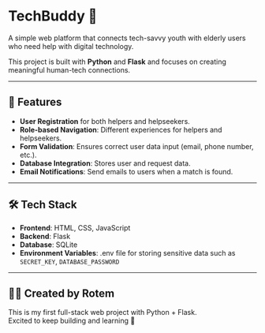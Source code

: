 # TechBuddy 💬

A simple web platform that connects tech-savvy youth with elderly users who need help with digital technology.

This project is built with **Python** and **Flask** and focuses on creating meaningful human-tech connections.

---

## 🚀 Features

- **User Registration** for both helpers and helpseekers.
- **Role-based Navigation**: Different experiences for helpers and helpseekers.
- **Form Validation**: Ensures correct user data input (email, phone number, etc.).
- **Database Integration**: Stores user and request data.
- **Email Notifications**: Send emails to users when a match is found.
  
---

## 🛠️ Tech Stack

- **Frontend**: HTML, CSS, JavaScript
- **Backend**: Flask
- **Database**: SQLite
- **Environment Variables**: .env file for storing sensitive data such as `SECRET_KEY`, `DATABASE_PASSWORD`

---

## 🙋‍♀️ Created by Rotem

This is my first full-stack web project with Python + Flask.  
Excited to keep building and learning 🚀
